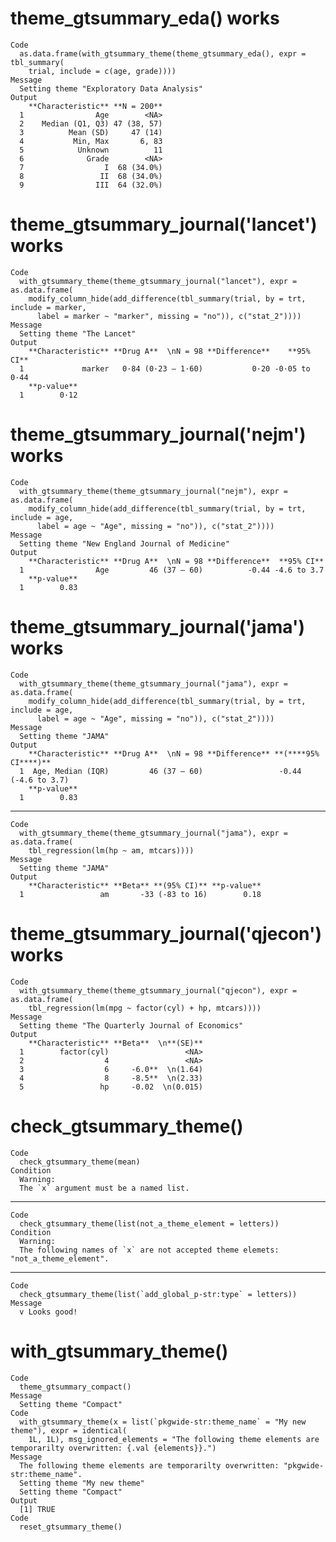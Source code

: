 # theme_gtsummary_eda() works

    Code
      as.data.frame(with_gtsummary_theme(theme_gtsummary_eda(), expr = tbl_summary(
        trial, include = c(age, grade))))
    Message
      Setting theme "Exploratory Data Analysis"
    Output
        **Characteristic** **N = 200**
      1                Age        <NA>
      2    Median (Q1, Q3) 47 (38, 57)
      3          Mean (SD)     47 (14)
      4           Min, Max       6, 83
      5            Unknown          11
      6              Grade        <NA>
      7                  I  68 (34.0%)
      8                 II  68 (34.0%)
      9                III  64 (32.0%)

# theme_gtsummary_journal('lancet') works

    Code
      with_gtsummary_theme(theme_gtsummary_journal("lancet"), expr = as.data.frame(
        modify_column_hide(add_difference(tbl_summary(trial, by = trt, include = marker,
          label = marker ~ "marker", missing = "no")), c("stat_2"))))
    Message
      Setting theme "The Lancet"
    Output
        **Characteristic** **Drug A**  \nN = 98 **Difference**    **95% CI**
      1             marker   0·84 (0·23 – 1·60)           0·20 -0·05 to 0·44
        **p-value**
      1        0·12

# theme_gtsummary_journal('nejm') works

    Code
      with_gtsummary_theme(theme_gtsummary_journal("nejm"), expr = as.data.frame(
        modify_column_hide(add_difference(tbl_summary(trial, by = trt, include = age,
          label = age ~ "Age", missing = "no")), c("stat_2"))))
    Message
      Setting theme "New England Journal of Medicine"
    Output
        **Characteristic** **Drug A**  \nN = 98 **Difference**  **95% CI**
      1                Age         46 (37 – 60)          -0.44 -4.6 to 3.7
        **p-value**
      1        0.83

# theme_gtsummary_journal('jama') works

    Code
      with_gtsummary_theme(theme_gtsummary_journal("jama"), expr = as.data.frame(
        modify_column_hide(add_difference(tbl_summary(trial, by = trt, include = age,
          label = age ~ "Age", missing = "no")), c("stat_2"))))
    Message
      Setting theme "JAMA"
    Output
        **Characteristic** **Drug A**  \nN = 98 **Difference** **(****95% CI****)**
      1  Age, Median (IQR)         46 (37 – 60)                 -0.44 (-4.6 to 3.7)
        **p-value**
      1        0.83

---

    Code
      with_gtsummary_theme(theme_gtsummary_journal("jama"), expr = as.data.frame(
        tbl_regression(lm(hp ~ am, mtcars))))
    Message
      Setting theme "JAMA"
    Output
        **Characteristic** **Beta** **(95% CI)** **p-value**
      1                 am       -33 (-83 to 16)        0.18

# theme_gtsummary_journal('qjecon') works

    Code
      with_gtsummary_theme(theme_gtsummary_journal("qjecon"), expr = as.data.frame(
        tbl_regression(lm(mpg ~ factor(cyl) + hp, mtcars))))
    Message
      Setting theme "The Quarterly Journal of Economics"
    Output
        **Characteristic** **Beta**  \n**(SE)**
      1        factor(cyl)                 <NA>
      2                  4                 <NA>
      3                  6     -6.0**  \n(1.64)
      4                  8     -8.5**  \n(2.33)
      5                 hp     -0.02  \n(0.015)

# check_gtsummary_theme()

    Code
      check_gtsummary_theme(mean)
    Condition
      Warning:
      The `x` argument must be a named list.

---

    Code
      check_gtsummary_theme(list(not_a_theme_element = letters))
    Condition
      Warning:
      The following names of `x` are not accepted theme elemets: "not_a_theme_element".

---

    Code
      check_gtsummary_theme(list(`add_global_p-str:type` = letters))
    Message
      v Looks good!

# with_gtsummary_theme()

    Code
      theme_gtsummary_compact()
    Message
      Setting theme "Compact"
    Code
      with_gtsummary_theme(x = list(`pkgwide-str:theme_name` = "My new theme"), expr = identical(
        1L, 1L), msg_ignored_elements = "The following theme elements are temporarilty overwritten: {.val {elements}}.")
    Message
      The following theme elements are temporarilty overwritten: "pkgwide-str:theme_name".
      Setting theme "My new theme"
      Setting theme "Compact"
    Output
      [1] TRUE
    Code
      reset_gtsummary_theme()

